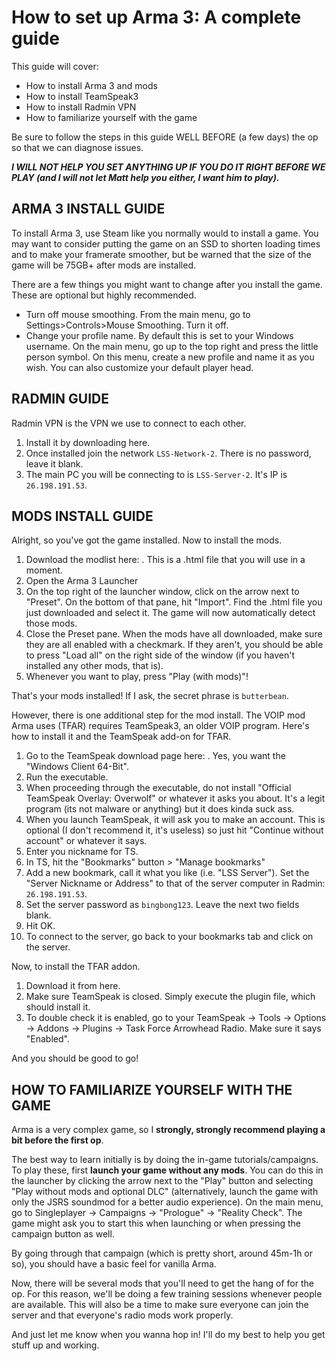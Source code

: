 # How to set up Arma 3: A complete guide

This guide will cover:
- How to install Arma 3 and mods
- How to install TeamSpeak3
- How to install Radmin VPN
- How to familiarize yourself with the game

Be sure to follow the steps in this guide WELL BEFORE (a few days) the op so that we can diagnose issues.

***I WILL NOT HELP YOU SET ANYTHING UP IF YOU DO IT RIGHT BEFORE WE PLAY (and I will not let Matt help you either, I want him to play).***

## ARMA 3 INSTALL GUIDE

To install Arma 3, use Steam like you normally would to install a game. You may want to consider putting the game on an SSD to shorten loading times and to make your framerate smoother, but be warned that the size of the game will be 75GB+ after mods are installed.

There are a few things you might want to change after you install the game. These are optional but highly recommended.
- Turn off mouse smoothing. From the main menu, go to Settings>Controls>Mouse Smoothing. Turn it off.
- Change your profile name. By default this is set to your Windows username. On the main menu, go up to the top right and press the little person symbol. On this menu, create a new profile and name it as you wish. You can also customize your default player head.

## RADMIN GUIDE

Radmin VPN is the VPN we use to connect to each other.

1. Install it by downloading here.
2. Once installed join the network `LSS-Network-2`. There is no password, leave it blank.
3. The main PC you will be connecting to is `LSS-Server-2`. It's IP is `26.198.191.53`.

## MODS INSTALL GUIDE

Alright, so you've got the game installed. Now to install the mods.

1. Download the modlist here: <link>. This is a .html file that you will use in a moment.
2. Open the Arma 3 Launcher
3. On the top right of the launcher window, click on the arrow next to "Preset". On the bottom of that pane, hit "Import". Find the .html file you just downloaded and select it. The game will now automatically detect those mods.
4. Close the Preset pane. When the mods have all downloaded, make sure they are all enabled with a checkmark. If they aren't, you should be able to press "Load all" on the right side of the window (if you haven't installed any other mods, that is).
5. Whenever you want to play, press "Play (with mods)"!

That's your mods installed! If I ask, the secret phrase is `butterbean`.

However, there is one additional step for the mod install. The VOIP mod Arma uses (TFAR) requires TeamSpeak3, an older VOIP program. Here's how to install it and the TeamSpeak add-on for TFAR.

1. Go to the TeamSpeak download page here: <link>. Yes, you want the "Windows Client 64-Bit".
2. Run the executable.
3. When proceeding through the executable, do not install "Official TeamSpeak Overlay: Overwolf" or whatever it asks you about. It's a legit program (its not malware or anything) but it does kinda suck ass.
4. When you launch TeamSpeak, it will ask you to make an account. This is optional (I don't recommend it, it's useless) so just hit "Continue without account" or whatever it says.
5. Enter you nickname for TS.
6. In TS, hit the "Bookmarks" button > "Manage bookmarks"
7. Add a new bookmark, call it what you like (i.e. "LSS Server"). Set the "Server Nickname or Address" to that of the server computer in Radmin: `26.198.191.53`.
8. Set the server password as `bingbong123`. Leave the next two fields blank.
9. Hit OK.
10. To connect to the server, go back to your bookmarks tab and click on the server.

Now, to install the TFAR addon.
1. Download it from here.
2. Make sure TeamSpeak is closed. Simply execute the plugin file, which should install it.
3. To double check it is enabled, go to your TeamSpeak -> Tools -> Options -> Addons -> Plugins -> Task Force Arrowhead Radio. Make sure it says "Enabled".

And you should be good to go!

## HOW TO FAMILIARIZE YOURSELF WITH THE GAME

Arma is a very complex game, so I **strongly, strongly recommend playing a bit before the first op**.

The best way to learn initially is by doing the in-game tutorials/campaigns. To play these, first **launch your game without any mods**. You can do this in the launcher by clicking the arrow next to the "Play" button and selecting "Play without mods and optional DLC" (alternatively, launch the game with only the JSRS soundmod for a better audio experience). On the main menu, go to Singleplayer -> Campaigns -> "Prologue" -> "Reality Check". The game might ask you to start this when launching or when pressing the campaign button as well.

By going through that campaign (which is pretty short, around 45m-1h or so), you should have a basic feel for vanilla Arma.

Now, there will be several mods that you'll need to get the hang of for the op. For this reason, we'll be doing a few training sessions whenever people are available. This will also be a time to make sure everyone can join the server and that everyone's radio mods work properly.

And just let me know when you wanna hop in! I'll do my best to help you get stuff up and working.
